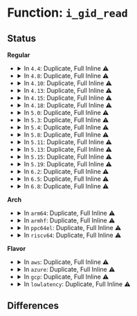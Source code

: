 # Function: <code>i_gid_read</code>

## Status
<b>Regular</b>
<ul>
<li>
<details>
<summary>In <code>4.4</code>: Duplicate, Full Inline ⚠️</summary>

**Collision:** Static Duplication

**Inline:** Full

**Transformation:** False

**Instances:**

```
In fs/ext4/inode.c (ffffffff8129b0f5)
Location: include/linux/fs.h:1371
Inline: True
Inline callers:
  - fs/ext4/inode.c:ext4_mark_iloc_dirty
```
```
In fs/ext4/super.c (ffffffff812b4ef5)
Location: include/linux/fs.h:1371
Inline: True
Inline callers:
  - fs/ext4/super.c:trace_event_raw_event_ext4_other_inode_update_time
  - fs/ext4/super.c:trace_event_raw_event_ext4_free_inode
  - fs/ext4/super.c:perf_trace_ext4_other_inode_update_time
  - fs/ext4/super.c:perf_trace_ext4_free_inode
```
```
In fs/ext4/migrate.c (ffffffff812cc6d5)
Location: include/linux/fs.h:1371
Inline: True
Inline callers:
  - fs/ext4/migrate.c:ext4_ext_migrate
```
</details>
</li>
<li>
<details>
<summary>In <code>4.8</code>: Duplicate, Full Inline ⚠️</summary>

**Collision:** Static Duplication

**Inline:** Full

**Transformation:** False

**Instances:**

```
In fs/ext4/inode.c (ffffffff812c7449)
Location: include/linux/fs.h:1448
Inline: True
Inline callers:
  - fs/ext4/inode.c:ext4_do_update_inode
```
```
In fs/ext4/super.c (ffffffff812dd6b3)
Location: include/linux/fs.h:1448
Inline: True
Inline callers:
  - fs/ext4/super.c:perf_trace_ext4_free_inode
  - fs/ext4/super.c:perf_trace_ext4_other_inode_update_time
  - fs/ext4/super.c:trace_event_raw_event_ext4_free_inode
  - fs/ext4/super.c:trace_event_raw_event_ext4_other_inode_update_time
```
```
In fs/ext4/migrate.c (ffffffff812fc01b)
Location: include/linux/fs.h:1448
Inline: True
Inline callers:
  - fs/ext4/migrate.c:ext4_ext_migrate
```
</details>
</li>
<li>
<details>
<summary>In <code>4.10</code>: Duplicate, Full Inline ⚠️</summary>

**Collision:** Static Duplication

**Inline:** Full

**Transformation:** False

**Instances:**

```
In fs/ext4/inode.c (ffffffff812dcfa9)
Location: include/linux/fs.h:1413
Inline: True
Inline callers:
  - fs/ext4/inode.c:ext4_do_update_inode
```
```
In fs/ext4/super.c (ffffffff812f31f1)
Location: include/linux/fs.h:1413
Inline: True
Inline callers:
  - fs/ext4/super.c:perf_trace_ext4_free_inode
  - fs/ext4/super.c:perf_trace_ext4_other_inode_update_time
  - fs/ext4/super.c:trace_event_raw_event_ext4_free_inode
  - fs/ext4/super.c:trace_event_raw_event_ext4_other_inode_update_time
```
```
In fs/ext4/migrate.c (ffffffff81311fcb)
Location: include/linux/fs.h:1413
Inline: True
Inline callers:
  - fs/ext4/migrate.c:ext4_ext_migrate
```
</details>
</li>
<li>
<details>
<summary>In <code>4.13</code>: Duplicate, Full Inline ⚠️</summary>

**Collision:** Static Duplication

**Inline:** Full

**Transformation:** False

**Instances:**

```
In fs/ext4/inode.c (ffffffff812fed89)
Location: include/linux/fs.h:1430
Inline: True
Inline callers:
  - fs/ext4/inode.c:ext4_do_update_inode
```
```
In fs/ext4/migrate.c (ffffffff81313a7b)
Location: include/linux/fs.h:1430
Inline: True
Inline callers:
  - fs/ext4/migrate.c:ext4_ext_migrate
```
```
In fs/ext4/super.c (ffffffff81328442)
Location: include/linux/fs.h:1430
Inline: True
Inline callers:
  - fs/ext4/super.c:perf_trace_ext4_free_inode
  - fs/ext4/super.c:perf_trace_ext4_other_inode_update_time
  - fs/ext4/super.c:trace_event_raw_event_ext4_free_inode
  - fs/ext4/super.c:trace_event_raw_event_ext4_other_inode_update_time
```
```
In fs/ext4/xattr.c (ffffffff8133b912)
Location: include/linux/fs.h:1430
Inline: True
Inline callers:
  - fs/ext4/xattr.c:ext4_xattr_set_entry
```
</details>
</li>
<li>
<details>
<summary>In <code>4.15</code>: Duplicate, Full Inline ⚠️</summary>

**Collision:** Static Duplication

**Inline:** Full

**Transformation:** False

**Instances:**

```
In fs/ext4/inode.c (ffffffff81323539)
Location: include/linux/fs.h:1459
Inline: True
Inline callers:
  - fs/ext4/inode.c:ext4_do_update_inode
```
```
In fs/ext4/migrate.c (ffffffff8133823b)
Location: include/linux/fs.h:1459
Inline: True
Inline callers:
  - fs/ext4/migrate.c:ext4_ext_migrate
```
```
In fs/ext4/super.c (ffffffff8134c8b8)
Location: include/linux/fs.h:1459
Inline: True
Inline callers:
  - fs/ext4/super.c:perf_trace_ext4_free_inode
  - fs/ext4/super.c:perf_trace_ext4_other_inode_update_time
  - fs/ext4/super.c:trace_event_raw_event_ext4_free_inode
  - fs/ext4/super.c:trace_event_raw_event_ext4_other_inode_update_time
```
```
In fs/ext4/xattr.c (ffffffff8135fd37)
Location: include/linux/fs.h:1459
Inline: True
Inline callers:
  - fs/ext4/xattr.c:ext4_xattr_set_entry
```
</details>
</li>
<li>
<details>
<summary>In <code>4.18</code>: Duplicate, Full Inline ⚠️</summary>

**Collision:** Static Duplication

**Inline:** Full

**Transformation:** False

**Instances:**

```
In fs/ext4/inode.c (ffffffff81351aaa)
Location: include/linux/fs.h:1469
Inline: True
Inline callers:
  - fs/ext4/inode.c:ext4_do_update_inode
```
```
In fs/ext4/migrate.c (ffffffff813667c2)
Location: include/linux/fs.h:1469
Inline: True
Inline callers:
  - fs/ext4/migrate.c:ext4_ext_migrate
```
```
In fs/ext4/super.c (ffffffff8137a860)
Location: include/linux/fs.h:1469
Inline: True
Inline callers:
  - fs/ext4/super.c:perf_trace_ext4_free_inode
  - fs/ext4/super.c:perf_trace_ext4_other_inode_update_time
  - fs/ext4/super.c:trace_event_raw_event_ext4_free_inode
  - fs/ext4/super.c:trace_event_raw_event_ext4_other_inode_update_time
```
```
In fs/ext4/xattr.c (ffffffff8138df07)
Location: include/linux/fs.h:1469
Inline: True
Inline callers:
  - fs/ext4/xattr.c:ext4_xattr_inode_lookup_create
```
</details>
</li>
<li>
<details>
<summary>In <code>5.0</code>: Duplicate, Full Inline ⚠️</summary>

**Collision:** Static Duplication

**Inline:** Full

**Transformation:** False

**Instances:**

```
In fs/ext4/inode.c (ffffffff81369566)
Location: include/linux/fs.h:1524
Inline: True
Inline callers:
  - fs/ext4/inode.c:ext4_do_update_inode
```
```
In fs/ext4/migrate.c (ffffffff8137ec14)
Location: include/linux/fs.h:1524
Inline: True
Inline callers:
  - fs/ext4/migrate.c:ext4_ext_migrate
```
```
In fs/ext4/super.c (ffffffff81392ec0)
Location: include/linux/fs.h:1524
Inline: True
Inline callers:
  - fs/ext4/super.c:perf_trace_ext4_free_inode
  - fs/ext4/super.c:perf_trace_ext4_other_inode_update_time
  - fs/ext4/super.c:trace_event_raw_event_ext4_free_inode
  - fs/ext4/super.c:trace_event_raw_event_ext4_other_inode_update_time
```
```
In fs/ext4/xattr.c (ffffffff813a649f)
Location: include/linux/fs.h:1524
Inline: True
Inline callers:
  - fs/ext4/xattr.c:ext4_xattr_inode_lookup_create
```
</details>
</li>
<li>
<details>
<summary>In <code>5.3</code>: Duplicate, Full Inline ⚠️</summary>

**Collision:** Static Duplication

**Inline:** Full

**Transformation:** False

**Instances:**

```
In fs/ext4/inode.c (ffffffff81392983)
Location: include/linux/fs.h:1540
Inline: True
Inline callers:
  - fs/ext4/inode.c:ext4_do_update_inode
```
```
In fs/ext4/migrate.c (ffffffff813a805b)
Location: include/linux/fs.h:1540
Inline: True
Inline callers:
  - fs/ext4/migrate.c:ext4_ext_migrate
```
```
In fs/ext4/super.c (ffffffff813bcd47)
Location: include/linux/fs.h:1540
Inline: True
Inline callers:
  - fs/ext4/super.c:perf_trace_ext4_free_inode
  - fs/ext4/super.c:perf_trace_ext4_other_inode_update_time
  - fs/ext4/super.c:trace_event_raw_event_ext4_free_inode
  - fs/ext4/super.c:trace_event_raw_event_ext4_other_inode_update_time
```
```
In fs/ext4/xattr.c (ffffffff813d0d35)
Location: include/linux/fs.h:1540
Inline: True
Inline callers:
  - fs/ext4/xattr.c:ext4_xattr_inode_lookup_create
```
</details>
</li>
<li>
<details>
<summary>In <code>5.4</code>: Duplicate, Full Inline ⚠️</summary>

**Collision:** Static Duplication

**Inline:** Full

**Transformation:** False

**Instances:**

```
In fs/ext4/inode.c (ffffffff813ab312)
Location: include/linux/fs.h:1566
Inline: True
Inline callers:
  - fs/ext4/inode.c:ext4_do_update_inode
```
```
In fs/ext4/migrate.c (ffffffff813c0eb0)
Location: include/linux/fs.h:1566
Inline: True
Inline callers:
  - fs/ext4/migrate.c:ext4_ext_migrate
```
```
In fs/ext4/super.c (ffffffff813d6017)
Location: include/linux/fs.h:1566
Inline: True
Inline callers:
  - fs/ext4/super.c:perf_trace_ext4_free_inode
  - fs/ext4/super.c:perf_trace_ext4_other_inode_update_time
  - fs/ext4/super.c:trace_event_raw_event_ext4_free_inode
  - fs/ext4/super.c:trace_event_raw_event_ext4_other_inode_update_time
```
```
In fs/ext4/xattr.c (ffffffff813ea405)
Location: include/linux/fs.h:1566
Inline: True
Inline callers:
  - fs/ext4/xattr.c:ext4_xattr_inode_lookup_create
```
</details>
</li>
<li>
<details>
<summary>In <code>5.8</code>: Duplicate, Full Inline ⚠️</summary>

**Collision:** Static Duplication

**Inline:** Full

**Transformation:** False

**Instances:**

```
In fs/ext4/inode.c (ffffffff813f7676)
Location: include/linux/fs.h:1591
Inline: True
```
```
In fs/ext4/migrate.c (ffffffff8140d45b)
Location: include/linux/fs.h:1591
Inline: True
Inline callers:
  - fs/ext4/migrate.c:ext4_ext_migrate
```
```
In fs/ext4/super.c (ffffffff81422737)
Location: include/linux/fs.h:1591
Inline: True
Inline callers:
  - fs/ext4/super.c:perf_trace_ext4_free_inode
  - fs/ext4/super.c:perf_trace_ext4_other_inode_update_time
  - fs/ext4/super.c:trace_event_raw_event_ext4_free_inode
  - fs/ext4/super.c:trace_event_raw_event_ext4_other_inode_update_time
```
```
In fs/ext4/xattr.c (ffffffff81436105)
Location: include/linux/fs.h:1591
Inline: True
Inline callers:
  - fs/ext4/xattr.c:ext4_xattr_inode_create
```
</details>
</li>
<li>
<details>
<summary>In <code>5.11</code>: Duplicate, Full Inline ⚠️</summary>

**Collision:** Static Duplication

**Inline:** Full

**Transformation:** False

**Instances:**

```
In fs/ext4/inode.c (ffffffff8140a72a)
Location: include/linux/fs.h:1562
Inline: True
```
```
In fs/ext4/migrate.c (ffffffff814208bb)
Location: include/linux/fs.h:1562
Inline: True
Inline callers:
  - fs/ext4/migrate.c:ext4_ext_migrate
```
```
In fs/ext4/super.c (ffffffff81439947)
Location: include/linux/fs.h:1562
Inline: True
Inline callers:
  - fs/ext4/super.c:perf_trace_ext4_free_inode
  - fs/ext4/super.c:perf_trace_ext4_other_inode_update_time
  - fs/ext4/super.c:trace_event_raw_event_ext4_free_inode
  - fs/ext4/super.c:trace_event_raw_event_ext4_other_inode_update_time
```
```
In fs/ext4/xattr.c (ffffffff8144eb45)
Location: include/linux/fs.h:1562
Inline: True
Inline callers:
  - fs/ext4/xattr.c:ext4_xattr_inode_create
```
</details>
</li>
<li>
<details>
<summary>In <code>5.13</code>: Duplicate, Full Inline ⚠️</summary>

**Collision:** Static Duplication

**Inline:** Full

**Transformation:** False

**Instances:**

```
In fs/ext4/inode.c (ffffffff814108f3)
Location: include/linux/fs.h:1565
Inline: True
```
```
In fs/ext4/migrate.c (ffffffff8142706d)
Location: include/linux/fs.h:1565
Inline: True
Inline callers:
  - fs/ext4/migrate.c:ext4_ext_migrate
```
```
In fs/ext4/super.c (ffffffff8143faf7)
Location: include/linux/fs.h:1565
Inline: True
Inline callers:
  - fs/ext4/super.c:perf_trace_ext4_free_inode
  - fs/ext4/super.c:perf_trace_ext4_other_inode_update_time
  - fs/ext4/super.c:trace_event_raw_event_ext4_free_inode
  - fs/ext4/super.c:trace_event_raw_event_ext4_other_inode_update_time
```
```
In fs/ext4/xattr.c (ffffffff814559a7)
Location: include/linux/fs.h:1565
Inline: True
Inline callers:
  - fs/ext4/xattr.c:ext4_xattr_inode_lookup_create
```
</details>
</li>
<li>
<details>
<summary>In <code>5.15</code>: Duplicate, Full Inline ⚠️</summary>

**Collision:** Static Duplication

**Inline:** Full

**Transformation:** False

**Instances:**

```
In fs/ext4/inode.c (ffffffff8146362b)
Location: include/linux/fs.h:1615
Inline: True
```
```
In fs/ext4/migrate.c (ffffffff8147acfd)
Location: include/linux/fs.h:1615
Inline: True
Inline callers:
  - fs/ext4/migrate.c:ext4_ext_migrate
```
```
In fs/ext4/super.c (ffffffff81493787)
Location: include/linux/fs.h:1615
Inline: True
Inline callers:
  - fs/ext4/super.c:perf_trace_ext4_free_inode
  - fs/ext4/super.c:perf_trace_ext4_other_inode_update_time
  - fs/ext4/super.c:trace_event_raw_event_ext4_free_inode
  - fs/ext4/super.c:trace_event_raw_event_ext4_other_inode_update_time
```
```
In fs/ext4/xattr.c (ffffffff814a99c7)
Location: include/linux/fs.h:1615
Inline: True
Inline callers:
  - fs/ext4/xattr.c:ext4_xattr_inode_lookup_create
```
```
In security/integrity/ima/ima_template_lib.c (ffffffff815a0d0c)
Location: include/linux/fs.h:1615
Inline: True
Inline callers:
  - security/integrity/ima/ima_template_lib.c:ima_eventinodegid_init
```
</details>
</li>
<li>
<details>
<summary>In <code>5.19</code>: Duplicate, Full Inline ⚠️</summary>

**Collision:** Static Duplication

**Inline:** Full

**Transformation:** False

**Instances:**

```
In fs/ext4/inode.c (ffffffff814e238c)
Location: include/linux/fs.h:1583
Inline: True
Inline callers:
  - fs/ext4/inode.c:ext4_fill_raw_inode
```
```
In fs/ext4/migrate.c (ffffffff814fd12a)
Location: include/linux/fs.h:1583
Inline: True
Inline callers:
  - fs/ext4/migrate.c:ext4_ext_migrate
```
```
In fs/ext4/super.c (ffffffff81518986)
Location: include/linux/fs.h:1583
Inline: True
Inline callers:
  - fs/ext4/super.c:perf_trace_ext4_free_inode
  - fs/ext4/super.c:perf_trace_ext4_other_inode_update_time
  - fs/ext4/super.c:trace_event_raw_event_ext4_free_inode
  - fs/ext4/super.c:trace_event_raw_event_ext4_other_inode_update_time
```
```
In fs/ext4/xattr.c (ffffffff81531d29)
Location: include/linux/fs.h:1583
Inline: True
Inline callers:
  - fs/ext4/xattr.c:ext4_xattr_inode_lookup_create
```
```
In security/integrity/ima/ima_template_lib.c (ffffffff81646c62)
Location: include/linux/fs.h:1583
Inline: True
Inline callers:
  - security/integrity/ima/ima_template_lib.c:ima_eventinodegid_init
```
</details>
</li>
<li>
<details>
<summary>In <code>6.2</code>: Duplicate, Full Inline ⚠️</summary>

**Collision:** Static Duplication

**Inline:** Full

**Transformation:** False

**Instances:**

```
In fs/ext4/inode.c (ffffffff8157b77c)
Location: include/linux/fs.h:1622
Inline: True
Inline callers:
  - fs/ext4/inode.c:ext4_fill_raw_inode
```
```
In fs/ext4/migrate.c (ffffffff815978ed)
Location: include/linux/fs.h:1622
Inline: True
Inline callers:
  - fs/ext4/migrate.c:ext4_ext_migrate
```
```
In fs/ext4/super.c (ffffffff815b4573)
Location: include/linux/fs.h:1622
Inline: True
Inline callers:
  - fs/ext4/super.c:perf_trace_ext4_free_inode
  - fs/ext4/super.c:perf_trace_ext4_other_inode_update_time
  - fs/ext4/super.c:trace_event_raw_event_ext4_free_inode
  - fs/ext4/super.c:trace_event_raw_event_ext4_other_inode_update_time
```
```
In fs/ext4/xattr.c (ffffffff815ce7b3)
Location: include/linux/fs.h:1622
Inline: True
Inline callers:
  - fs/ext4/xattr.c:ext4_xattr_inode_create
```
```
In security/integrity/ima/ima_template_lib.c (ffffffff816ff392)
Location: include/linux/fs.h:1622
Inline: True
Inline callers:
  - security/integrity/ima/ima_template_lib.c:ima_eventinodegid_init
```
</details>
</li>
<li>
<details>
<summary>In <code>6.5</code>: Duplicate, Full Inline ⚠️</summary>

**Collision:** Static Duplication

**Inline:** Full

**Transformation:** False

**Instances:**

```
In fs/ext4/inode.c (ffffffff815b2b7c)
Location: include/linux/fs.h:1302
Inline: True
Inline callers:
  - fs/ext4/inode.c:ext4_fill_raw_inode
```
```
In fs/ext4/migrate.c (ffffffff815ce325)
Location: include/linux/fs.h:1302
Inline: True
Inline callers:
  - fs/ext4/migrate.c:ext4_ext_migrate
```
```
In fs/ext4/super.c (ffffffff815eb2d3)
Location: include/linux/fs.h:1302
Inline: True
Inline callers:
  - fs/ext4/super.c:perf_trace_ext4_free_inode
  - fs/ext4/super.c:perf_trace_ext4_other_inode_update_time
  - fs/ext4/super.c:trace_event_raw_event_ext4_free_inode
  - fs/ext4/super.c:trace_event_raw_event_ext4_other_inode_update_time
```
```
In fs/ext4/xattr.c (ffffffff81606083)
Location: include/linux/fs.h:1302
Inline: True
Inline callers:
  - fs/ext4/xattr.c:ext4_xattr_inode_create
```
```
In security/integrity/ima/ima_template_lib.c (ffffffff81739405)
Location: include/linux/fs.h:1302
Inline: True
Inline callers:
  - security/integrity/ima/ima_template_lib.c:ima_eventinodegid_init
```
</details>
</li>
<li>
<details>
<summary>In <code>6.8</code>: Duplicate, Full Inline ⚠️</summary>

**Collision:** Static Duplication

**Inline:** Full

**Transformation:** False

**Instances:**

```
In fs/ext4/inode.c (ffffffff815eb97c)
Location: include/linux/fs.h:1347
Inline: True
Inline callers:
  - fs/ext4/inode.c:ext4_fill_raw_inode
```
```
In fs/ext4/migrate.c (ffffffff81606ba5)
Location: include/linux/fs.h:1347
Inline: True
Inline callers:
  - fs/ext4/migrate.c:ext4_ext_migrate
```
```
In fs/ext4/super.c (ffffffff81623cc3)
Location: include/linux/fs.h:1347
Inline: True
Inline callers:
  - fs/ext4/super.c:perf_trace_ext4_free_inode
  - fs/ext4/super.c:perf_trace_ext4_other_inode_update_time
  - fs/ext4/super.c:trace_event_raw_event_ext4_free_inode
  - fs/ext4/super.c:trace_event_raw_event_ext4_other_inode_update_time
```
```
In fs/ext4/xattr.c (ffffffff8163eda3)
Location: include/linux/fs.h:1347
Inline: True
Inline callers:
  - fs/ext4/xattr.c:ext4_xattr_inode_create
```
```
In security/integrity/ima/ima_template_lib.c (ffffffff81779f25)
Location: include/linux/fs.h:1347
Inline: True
Inline callers:
  - security/integrity/ima/ima_template_lib.c:ima_eventinodegid_init
```
</details>
</li>
</ul>
<b>Arch</b>
<ul>
<li>
<details>
<summary>In <code>arm64</code>: Duplicate, Full Inline ⚠️</summary>

**Collision:** Static Duplication

**Inline:** Full

**Transformation:** False

**Instances:**

```
In fs/ext4/inode.c (ffff80001047fbb0)
Location: include/linux/fs.h:1566
Inline: True
Inline callers:
  - fs/ext4/inode.c:ext4_do_update_inode
```
```
In fs/ext4/migrate.c (ffff8000104986e0)
Location: include/linux/fs.h:1566
Inline: True
Inline callers:
  - fs/ext4/migrate.c:ext4_ext_migrate
```
```
In fs/ext4/super.c (ffff8000104b7d68)
Location: include/linux/fs.h:1566
Inline: True
Inline callers:
  - fs/ext4/super.c:perf_trace_ext4_free_inode
  - fs/ext4/super.c:perf_trace_ext4_other_inode_update_time
  - fs/ext4/super.c:trace_event_raw_event_ext4_free_inode
  - fs/ext4/super.c:trace_event_raw_event_ext4_other_inode_update_time
```
```
In fs/ext4/xattr.c (ffff8000104c2994)
Location: include/linux/fs.h:1566
Inline: True
Inline callers:
  - fs/ext4/xattr.c:ext4_xattr_inode_lookup_create
```
</details>
</li>
<li>
<details>
<summary>In <code>armhf</code>: Duplicate, Full Inline ⚠️</summary>

**Collision:** Static Duplication

**Inline:** Full

**Transformation:** False

**Instances:**

```
In fs/ext4/inode.c (c0640f34)
Location: include/linux/fs.h:1566
Inline: True
Inline callers:
  - fs/ext4/inode.c:ext4_do_update_inode
```
```
In fs/ext4/migrate.c (c0659f04)
Location: include/linux/fs.h:1566
Inline: True
Inline callers:
  - fs/ext4/migrate.c:ext4_ext_migrate
```
```
In fs/ext4/super.c (c0670db0)
Location: include/linux/fs.h:1566
Inline: True
Inline callers:
  - fs/ext4/super.c:perf_trace_ext4_free_inode
  - fs/ext4/super.c:perf_trace_ext4_other_inode_update_time
  - fs/ext4/super.c:trace_event_raw_event_ext4_free_inode
  - fs/ext4/super.c:trace_event_raw_event_ext4_other_inode_update_time
```
```
In fs/ext4/xattr.c (c06875d8)
Location: include/linux/fs.h:1566
Inline: True
Inline callers:
  - fs/ext4/xattr.c:ext4_xattr_inode_lookup_create
```
</details>
</li>
<li>
<details>
<summary>In <code>ppc64el</code>: Duplicate, Full Inline ⚠️</summary>

**Collision:** Static Duplication

**Inline:** Full

**Transformation:** False

**Instances:**

```
In fs/ext4/inode.c (c0000000005a39c4)
Location: include/linux/fs.h:1566
Inline: True
Inline callers:
  - fs/ext4/inode.c:ext4_do_update_inode
```
```
In fs/ext4/migrate.c (c0000000005c2610)
Location: include/linux/fs.h:1566
Inline: True
Inline callers:
  - fs/ext4/migrate.c:ext4_ext_migrate
```
```
In fs/ext4/super.c (c0000000005deed4)
Location: include/linux/fs.h:1566
Inline: True
Inline callers:
  - fs/ext4/super.c:perf_trace_ext4_free_inode
  - fs/ext4/super.c:perf_trace_ext4_other_inode_update_time
  - fs/ext4/super.c:trace_event_raw_event_ext4_free_inode
  - fs/ext4/super.c:trace_event_raw_event_ext4_other_inode_update_time
```
```
In fs/ext4/xattr.c (c0000000005fa924)
Location: include/linux/fs.h:1566
Inline: True
Inline callers:
  - fs/ext4/xattr.c:ext4_xattr_inode_lookup_create
```
</details>
</li>
<li>
<details>
<summary>In <code>riscv64</code>: Duplicate, Full Inline ⚠️</summary>

**Collision:** Static Duplication

**Inline:** Full

**Transformation:** False

**Instances:**

```
In fs/ext4/inode.c (ffffffe0003089dc)
Location: include/linux/fs.h:1566
Inline: True
Inline callers:
  - fs/ext4/inode.c:ext4_do_update_inode
```
```
In fs/ext4/migrate.c (ffffffe00031c46e)
Location: include/linux/fs.h:1566
Inline: True
Inline callers:
  - fs/ext4/migrate.c:ext4_ext_migrate
```
```
In fs/ext4/super.c (ffffffe00032cbd0)
Location: include/linux/fs.h:1566
Inline: True
Inline callers:
  - fs/ext4/super.c:perf_trace_ext4_free_inode
  - fs/ext4/super.c:perf_trace_ext4_other_inode_update_time
  - fs/ext4/super.c:trace_event_raw_event_ext4_free_inode
  - fs/ext4/super.c:trace_event_raw_event_ext4_other_inode_update_time
```
```
In fs/ext4/xattr.c (ffffffe00033e1b6)
Location: include/linux/fs.h:1566
Inline: True
Inline callers:
  - fs/ext4/xattr.c:ext4_xattr_inode_lookup_create
```
</details>
</li>
</ul>
<b>Flavor</b>
<ul>
<li>
<details>
<summary>In <code>aws</code>: Duplicate, Full Inline ⚠️</summary>

**Collision:** Static Duplication

**Inline:** Full

**Transformation:** False

**Instances:**

```
In fs/ext4/inode.c (ffffffff813a38f2)
Location: include/linux/fs.h:1566
Inline: True
Inline callers:
  - fs/ext4/inode.c:ext4_do_update_inode
```
```
In fs/ext4/migrate.c (ffffffff813b9490)
Location: include/linux/fs.h:1566
Inline: True
Inline callers:
  - fs/ext4/migrate.c:ext4_ext_migrate
```
```
In fs/ext4/super.c (ffffffff813ce5f7)
Location: include/linux/fs.h:1566
Inline: True
Inline callers:
  - fs/ext4/super.c:perf_trace_ext4_free_inode
  - fs/ext4/super.c:perf_trace_ext4_other_inode_update_time
  - fs/ext4/super.c:trace_event_raw_event_ext4_free_inode
  - fs/ext4/super.c:trace_event_raw_event_ext4_other_inode_update_time
```
```
In fs/ext4/xattr.c (ffffffff813e29e5)
Location: include/linux/fs.h:1566
Inline: True
Inline callers:
  - fs/ext4/xattr.c:ext4_xattr_inode_lookup_create
```
</details>
</li>
<li>
<details>
<summary>In <code>azure</code>: Duplicate, Full Inline ⚠️</summary>

**Collision:** Static Duplication

**Inline:** Full

**Transformation:** False

**Instances:**

```
In fs/ext4/inode.c (ffffffff81394382)
Location: include/linux/fs.h:1566
Inline: True
Inline callers:
  - fs/ext4/inode.c:ext4_do_update_inode
```
```
In fs/ext4/migrate.c (ffffffff813a9f20)
Location: include/linux/fs.h:1566
Inline: True
Inline callers:
  - fs/ext4/migrate.c:ext4_ext_migrate
```
```
In fs/ext4/super.c (ffffffff813bf077)
Location: include/linux/fs.h:1566
Inline: True
Inline callers:
  - fs/ext4/super.c:perf_trace_ext4_free_inode
  - fs/ext4/super.c:perf_trace_ext4_other_inode_update_time
  - fs/ext4/super.c:trace_event_raw_event_ext4_free_inode
  - fs/ext4/super.c:trace_event_raw_event_ext4_other_inode_update_time
```
```
In fs/ext4/xattr.c (ffffffff813d3465)
Location: include/linux/fs.h:1566
Inline: True
Inline callers:
  - fs/ext4/xattr.c:ext4_xattr_inode_lookup_create
```
</details>
</li>
<li>
<details>
<summary>In <code>gcp</code>: Duplicate, Full Inline ⚠️</summary>

**Collision:** Static Duplication

**Inline:** Full

**Transformation:** False

**Instances:**

```
In fs/ext4/inode.c (ffffffff813a1152)
Location: include/linux/fs.h:1566
Inline: True
Inline callers:
  - fs/ext4/inode.c:ext4_do_update_inode
```
```
In fs/ext4/migrate.c (ffffffff813b6cf0)
Location: include/linux/fs.h:1566
Inline: True
Inline callers:
  - fs/ext4/migrate.c:ext4_ext_migrate
```
```
In fs/ext4/super.c (ffffffff813cba87)
Location: include/linux/fs.h:1566
Inline: True
Inline callers:
  - fs/ext4/super.c:perf_trace_ext4_free_inode
  - fs/ext4/super.c:perf_trace_ext4_other_inode_update_time
  - fs/ext4/super.c:trace_event_raw_event_ext4_free_inode
  - fs/ext4/super.c:trace_event_raw_event_ext4_other_inode_update_time
```
```
In fs/ext4/xattr.c (ffffffff813dfd65)
Location: include/linux/fs.h:1566
Inline: True
Inline callers:
  - fs/ext4/xattr.c:ext4_xattr_inode_lookup_create
```
</details>
</li>
<li>
<details>
<summary>In <code>lowlatency</code>: Duplicate, Full Inline ⚠️</summary>

**Collision:** Static Duplication

**Inline:** Full

**Transformation:** False

**Instances:**

```
In fs/ext4/inode.c (ffffffff813b5d63)
Location: include/linux/fs.h:1566
Inline: True
Inline callers:
  - fs/ext4/inode.c:ext4_do_update_inode
```
```
In fs/ext4/migrate.c (ffffffff813cba00)
Location: include/linux/fs.h:1566
Inline: True
Inline callers:
  - fs/ext4/migrate.c:ext4_ext_migrate
```
```
In fs/ext4/super.c (ffffffff813e0cd7)
Location: include/linux/fs.h:1566
Inline: True
Inline callers:
  - fs/ext4/super.c:perf_trace_ext4_free_inode
  - fs/ext4/super.c:perf_trace_ext4_other_inode_update_time
  - fs/ext4/super.c:trace_event_raw_event_ext4_free_inode
  - fs/ext4/super.c:trace_event_raw_event_ext4_other_inode_update_time
```
```
In fs/ext4/xattr.c (ffffffff813f5185)
Location: include/linux/fs.h:1566
Inline: True
Inline callers:
  - fs/ext4/xattr.c:ext4_xattr_inode_lookup_create
```
</details>
</li>
</ul>

## Differences
